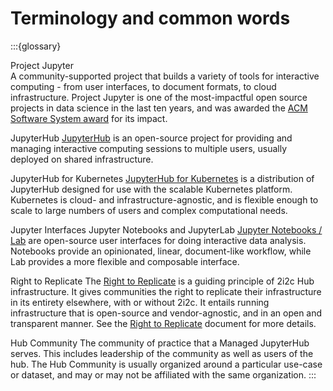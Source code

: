 # Terminology and common words

:::{glossary}

Project Jupyter  
    A community-supported project that builds a variety of tools for interactive computing - from user interfaces, to document formats, to cloud infrastructure. Project Jupyter is one of the most-impactful open source projects in data science in the last ten years, and was awarded the [ACM Software System award](https://blog.jupyter.org/jupyter-receives-the-acm-software-system-award-d433b0dfe3a2) for its impact.

JupyterHub
    [JupyterHub](https://jupyterhub.readthedocs.io/) is an open-source project for providing and managing interactive computing sessions to multiple users, usually deployed on shared infrastructure.

JupyterHub for Kubernetes
    [JupyterHub for Kubernetes](http://z2jh.jupyter.org) is a distribution of JupyterHub designed for use with the scalable Kubernetes platform. Kubernetes is cloud- and infrastructure-agnostic, and is flexible enough to scale to large numbers of users and complex computational needs.

Jupyter Interfaces
Jupyter Notebooks and JupyterLab
    [Jupyter Notebooks / Lab](http://jupyterlab.readthedocs.io/) are open-source user interfaces for doing interactive data analysis. Notebooks provide an opinionated, linear, document-like workflow, while Lab provides a more flexible and composable interface.

Right to Replicate
    The [Right to Replicate](https://2i2c.org/right-to-replicate/) is a guiding principle of 2i2c Hub infrastructure. It gives communities the right to replicate their infrastructure in its  entirety elsewhere, with or without 2i2c. It entails running infrastructure that is open-source and vendor-agnostic, and in an open and transparent manner. See the [Right to Replicate](https://2i2c.org/right-to-replicate/) document for more details.

Hub Community
    The community of practice that a Managed JupyterHub serves. This includes leadership of the community as well as users of the hub. The Hub Community is usually organized around a particular use-case or dataset, and may or may not be affiliated with the same organization.
:::